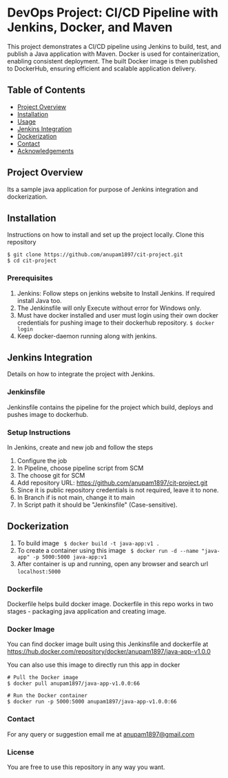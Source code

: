 
# DevOps Project: CI/CD Pipeline with Jenkins, Docker, and Maven
This project demonstrates a CI/CD pipeline using Jenkins to build, test, and publish a Java application with Maven. Docker is used for containerization, enabling consistent deployment. The built Docker image is then published to DockerHub, ensuring efficient and scalable application delivery.

## Table of Contents
- [Project Overview](#project-overview)
- [Installation](#installation)
- [Usage](#usage)
- [Jenkins Integration](#jenkins-integration)
- [Dockerization](#dockerization)
- [Contact](#contact)
- [Acknowledgements](#acknowledgements)

## Project Overview
Its a sample java application for purpose of Jenkins integration and dockerization. 

## Installation
Instructions on how to install and set up the project locally.
Clone this repository 
``` 
$ git clone https://github.com/anupam1897/cit-project.git  
$ cd cit-project
```

### Prerequisites

1. Jenkins: Follow steps on jenkins website to Install Jenkins. If required install Java too. 
2. The Jenkinsfile will only Execute without error for Windows only.
3. Must have docker installed and user must login using their own docker credentials for pushing image to their dockerhub repository.
``` $ docker login ```
4. Keep docker-daemon running along with jenkins.


## Jenkins Integration
Details on how to integrate the project with Jenkins.

### Jenkinsfile
Jenkinsfile contains the pipeline for the project which build, deploys and pushes image to dockerhub.

### Setup Instructions
In Jenkins, create and new job and follow the steps
1. Configure the job
2. In Pipeline, choose pipeline script from SCM
3. The choose git for SCM
4. Add repository URL: https://github.com/anupam1897/cit-project.git
5. Since it is public repository credentials is not required, leave it to none.
6. In Branch if is not main, change it to main
7. In Script path it should be "Jenkinsfile" (Case-sensitive).

## Dockerization
1. To build image
``` $ docker build -t java-app:v1 .```
2. To create a container using this image
``` $ docker run -d --name "java-app" -p 5000:5000 java-app:v1```
3. After container is up and running, open any browser and search url
``` localhost:5000 ```

### Dockerfile
Dockerfile helps build docker image. Dockerfile in this repo works in two stages - packaging java application and creating image.


### Docker Image
You can find docker image built using this Jenkinsfile and dockerfile at https://hub.docker.com/repository/docker/anupam1897/java-app-v1.0.0

You can also use this image to directly run this app in docker 
``` 
# Pull the Docker image
$ docker pull anupam1897/java-app-v1.0.0:66

# Run the Docker container
$ docker run -p 5000:5000 anupam1897/java-app-v1.0.0:66

```

### Contact
For any query or suggestion email me at anupam1897@gmail.com

### License
You are free to use this repository in any way you want.
